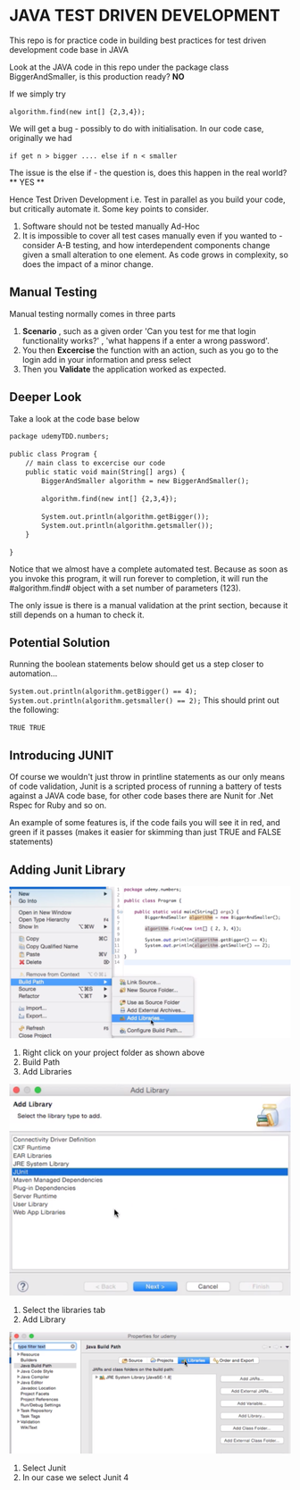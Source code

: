 # JAVA TEST DRIVEN DEVELOPMENT

This repo is for practice code in building best practices for test driven development code base in JAVA

Look at the JAVA code in this repo under the package class BiggerAndSmaller, is this production ready? **NO**

If we simply try 

`algorithm.find(new int[] {2,3,4});`

We will get a bug - possibly to do with initialisation. In our code case, originally we had 

` if get n > bigger .... else if n < smaller `

The issue is the else if - the question is, does this happen in the real world? ** YES ** 

Hence Test Driven Development i.e. Test in parallel as you build your code, but critically automate it. Some key points to consider. 

1. Software should not be tested manually Ad-Hoc
2. It is impossible to cover all test cases manually even if you wanted to - consider A-B testing, and how interdependent components change given a small alteration to one element. As code grows in complexity, so does the impact of a minor change. 


## Manual Testing 

Manual testing normally comes in three parts 

1. **Scenario** , such as a given order 'Can you test for me that login functionality works?' , 'what happens if a enter a wrong password'. 
2. You then **Excercise** the function with an action, such as you go to the login add in your information and press select
3. Then you **Validate** the application worked as expected. 

## Deeper Look 

Take a look at the code base below 

```
package udemyTDD.numbers;

public class Program {
	// main class to excercise our code
	public static void main(String[] args) {
		BiggerAndSmaller algorithm = new BiggerAndSmaller();
		
		algorithm.find(new int[] {2,3,4});
		
		System.out.println(algorithm.getBigger());
		System.out.println(algorithm.getsmaller());
	}

}

```

Notice that we almost have a complete automated test. Because as soon as you invoke this program, it will run forever to completion, it will run the #algorithm.find# object with a set number of parameters (123). 

The only issue is there is a manual validation at the print section, because it still depends on a human to check it. 

## Potential Solution 

Running the boolean statements below should get us a step closer to automation...

`
System.out.println(algorithm.getBigger() == 4);  
System.out.println(algorithm.getsmaller() == 2);
`
This should print out the following: 

`
TRUE
TRUE
`


## Introducing JUNIT

Of course we wouldn't just throw in printline statements as our only means of code validation, Junit is a scripted process of running a battery of tests against a JAVA code base, for other code bases there are Nunit for .Net Rspec for Ruby and so on. 

An example of some features is, if the code fails you will see it in red, and green if it passes (makes it easier for skimming than just TRUE and FALSE statements)


## Adding Junit Library

![alt text](images/javalib.png "Java Library")

1. Right click on your project folder as shown above
2. Build Path
3. Add Libraries

![alt text](images/addlib.png "Java Library")

1. Select the libraries tab
2. Add Library

![alt text](images/junit.png "Java Library")

1. Select Junit
2. In our case we select Junit  4